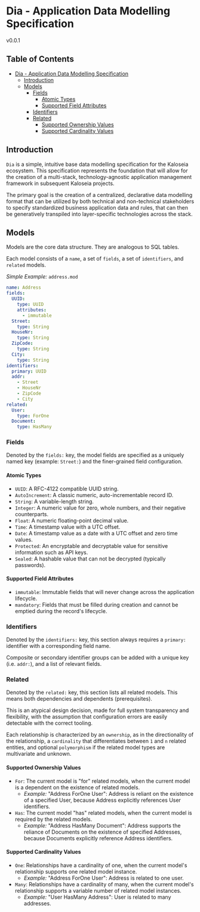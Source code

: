 # Dia - Application Data Modelling Specification

v0.0.1
## Table of Contents

- [Dia - Application Data Modelling Specification](#dia---application-data-modelling-specification)
  - [Introduction](#introduction)
  - [Models](#models)
    - [Fields](#fields)
      - [Atomic Types](#atomic-types)
      - [Supported Field Attributes](#supported-field-attributes)
    - [Identifiers](#identifiers)
    - [Related](#related)
      - [Supported Ownership Values](#supported-ownership-values)
      - [Supported Cardinality Values](#supported-cardinality-values)

## Introduction

`Dia` is a simple, intuitive base data modelling specification for the Kaloseia ecosystem. This specification represents the foundation that will allow for the creation of a multi-stack, technology-agnostic application management framework in subsequent Kaloseia projects.

The primary goal is the creation of a centralized, declarative data modelling format that can be utilized by both technical and non-technical stakeholders to specify standardized business application data and rules, that can then be generatively transpiled into layer-specific technologies across the stack.

## Models

Models are the core data structure. They are analogous to SQL tables.

Each model consists of a `name`, a set of `fields`, a set of `identifiers`, and `related` models.

*Simple Example:* `address.mod`
```yaml
name: Address
fields:
  UUID:
    type: UUID
    attributes:
      - immutable
  Street:
    type: String
  HouseNr:
    type: String
  ZipCode:
    type: String
  City:
    type: String
identifiers:
  primary: UUID
  addr:
    - Street
    - HouseNr
    - ZipCode
    - City
related:
  User:
    type: ForOne
  Document:
    type: HasMany
```

### Fields

Denoted by the `fields:` key, the model fields are specified as a uniquely named key (example: `Street:`) and the finer-grained field configuration.

#### Atomic Types

* `UUID`: A RFC-4122 compatible UUID string.
* `AutoIncrement`: A classic numeric, auto-incrementable record ID.
* `String`: A variable-length string.
* `Integer`: A numeric value for zero, whole numbers, and their negative counterparts.
* `Float`: A numeric floating-point decimal value.
* `Time`: A timestamp value with a UTC offset.
* `Date`: A timestamp value as a date with a UTC offset and zero time values.
* `Protected`: An encryptable and decryptable value for sensitive information such as API keys.
* `Sealed`: A hashable value that can not be decrypted (typically passwords).

#### Supported Field Attributes

* `immutable`: Immutable fields that will never change across the application lifecycle.
* `mandatory`: Fields that must be filled during creation and cannot be emptied during the record's lifecycle.

### Identifiers

Denoted by the `identifiers:` key, this section always requires a `primary:` identifier with a corresponding field name.

Composite or secondary identifier groups can be added with a unique key (i.e. `addr:`), and a list of relevant fields.

### Related

Denoted by the `related:` key, this section lists all related models. This means both dependencies and dependents (prerequisites). 

This is an atypical design decision, made for full system transparency and flexibility, with the assumption that configuration errors are easily detectable with the correct tooling.

Each relationship is characterized by an `ownership`, as in the directionality of the relationship, a `cardinality` that differentiates between `1` and `n` related entities, and optional `polymorphism` if the related model types are multivariate and unknown.

#### Supported Ownership Values

* `For`: The current model is "for" related models, when the current model is a dependent on the existence of related models.
  * *Example:* "Address ForOne User": Address is reliant on the existence of a specified User, because Address explicitly references User identifiers.
* `Has`: The current model "has" related models, when the current model is required by the related models.
  * *Example:* "Address HasMany Document": Address supports the reliance of Documents on the existence of specified Addresses, because Documents explicitly reference Address identifiers.

#### Supported Cardinality Values

* `One`: Relationships have a cardinality of one, when the current model's relationship supports one related model instance.
  * *Example:* "Address ForOne User": Address is related to one user.
* `Many`: Relationships have a cardinality of many, when the current model's relationship supports a variable number of related model instances.
  * *Example:* "User HasMany Address": User is related to many addresses.
